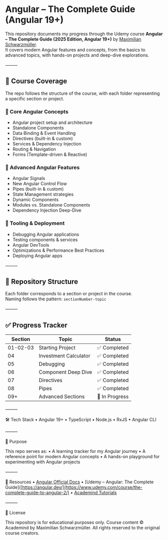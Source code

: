 # Angular – The Complete Guide (Angular 19+)

This repository documents my progress through the Udemy course **Angular – The Complete Guide (2025 Edition, Angular 19+)** by [Maximilian Schwarzmüller](https://academind.com).  
It covers modern Angular features and concepts, from the basics to advanced topics, with hands-on projects and deep-dive explorations.

⸻

## 📌 Course Coverage

The repo follows the structure of the course, with each folder representing a specific section or project.

### 🔹 Core Angular Concepts
- Angular project setup and architecture
- Standalone Components
- Data Binding & Event Handling
- Directives (built-in & custom)
- Services & Dependency Injection
- Routing & Navigation
- Forms (Template-driven & Reactive)

### 🔹 Advanced Angular Features
- Angular Signals
- New Angular Control Flow
- Pipes (built-in & custom)
- State Management strategies
- Dynamic Components
- Modules vs. Standalone Components
- Dependency Injection Deep-Dive

### 🔹 Tooling & Deployment
- Debugging Angular applications
- Testing components & services
- Angular DevTools
- Optimizations & Performance Best Practices
- Deploying Angular apps

⸻

## 📂 Repository Structure

Each folder corresponds to a section or project in the course.  
Naming follows the pattern: `sectionNumber-topic`

⸻

## ✅ Progress Tracker

| Section | Topic | Status |
|---------|-------|--------|
| 01-02-03 | Starting Project | ✅ Completed |
| 04 | Investment Calculator | ✅ Completed |
| 05 | Debugging | ✅ Completed |
| 06 | Component Deep Dive | ✅ Completed |
| 07 | Directives | ✅ Completed |
| 08 | Pipes | ✅ Completed |
| 09+ | Advanced Sections | 🚧 In Progress |

⸻

🛠️ Tech Stack
	•	Angular 19+
	•	TypeScript
	•	Node.js
	•	RxJS
	•	Angular CLI

⸻

🎯 Purpose

This repo serves as:
	•	A learning tracker for my Angular journey
	•	A reference point for modern Angular concepts
	•	A hands-on playground for experimenting with Angular projects

⸻

📖 Resources
	•	[Angular Official Docs](https://angular.dev/)
	•	[Udemy – Angular: The Complete Guide]([https://angular.dev/](https://www.udemy.com/course/the-complete-guide-to-angular-2/)
	•	[Academind Tutorials](https://academind.com)

⸻

📌 License

This repository is for educational purposes only.
Course content © Academind by Maximilian Schwarzmüller.
All rights reserved to the original course creators.
